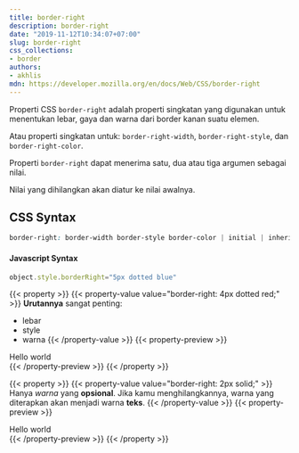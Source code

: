```yaml
---
title: border-right
description: border-right
date: "2019-11-12T10:34:07+07:00"
slug: border-right
css_collections:
- border
authors:
- akhlis
mdn: https://developer.mozilla.org/en/docs/Web/CSS/border-right
---
```


Properti CSS `border-right` adalah properti singkatan yang digunakan untuk menentukan lebar, gaya dan warna dari border
kanan suatu elemen.

Atau properti singkatan untuk: `border-right-width`, `border-right-style`, dan `border-right-color`.

Properti `border-right` dapat menerima satu, dua atau tiga argumen sebagai nilai.

Nilai yang dihilangkan akan diatur ke nilai awalnya.

## CSS Syntax
```css
border-right: border-width border-style border-color | initial | inherit;
```

#### Javascript Syntax
```js
object.style.borderRight="5px dotted blue"
```

{{< property >}}
{{< property-value value="border-right: 4px dotted red;" >}}
__Urutannya__ sangat penting:

- lebar
- style
- warna
{{< /property-value >}}
{{< property-preview >}}
<div class="property__example border-right border-r-4 border-dotted border-red-500 py-2 px-4"
    id="border-right-4px-dotted-red">Hello world</div>
{{< /property-preview >}}
{{< /property >}}

{{< property >}}
{{< property-value value="border-right: 2px solid;" >}}
Hanya _warna_ yang __opsional__. Jika kamu menghilangkannya, warna yang diterapkan akan menjadi warna __teks__.
{{< /property-value >}}
{{< property-preview >}}
<div class="property__example border-right border-r-2 border-solid border-gray-700 py-2 px-4"
    id="border-right-2px-solid">Hello world</div>
{{< /property-preview >}}
{{< /property >}}